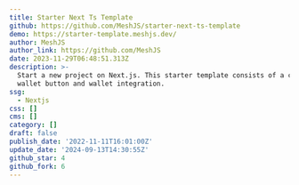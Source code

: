 ```yaml
---
title: Starter Next Ts Template
github: https://github.com/MeshJS/starter-next-ts-template
demo: https://starter-template.meshjs.dev/
author: MeshJS
author_link: https://github.com/MeshJS
date: 2023-11-29T06:48:51.313Z
description: >-
  Start a new project on Next.js. This starter template consists of a connect
  wallet button and wallet integration.
ssg:
  - Nextjs
css: []
cms: []
category: []
draft: false
publish_date: '2022-11-11T16:01:00Z'
update_date: '2024-09-13T14:30:55Z'
github_star: 4
github_fork: 6
---
```

